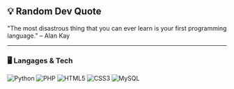 ## 💡 Random Dev Quote  

> <!--QUOTE_START-->
"The most disastrous thing that you can ever learn is your first programming language." – Alan Kay
<!--QUOTE_END--> 

---

### 🖥️ Langages & Tech
![Python](https://img.shields.io/badge/-Python-3776AB?logo=python&logoColor=white&style=for-the-badge) 
![PHP](https://img.shields.io/badge/-PHP-777BB4?logo=php&logoColor=white&style=for-the-badge) 
![HTML5](https://img.shields.io/badge/-HTML5-E34F26?logo=html5&logoColor=white&style=for-the-badge) 
![CSS3](https://img.shields.io/badge/-CSS3-1572B6?logo=css3&logoColor=white&style=for-the-badge) 
![MySQL](https://img.shields.io/badge/-MySQL-4479A1?logo=mysql&logoColor=white&style=for-the-badge)
 
